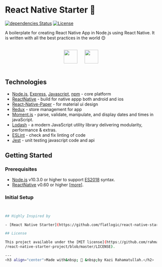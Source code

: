 # React Native Starter 🌿

[![dependencies Status](https://david-dm.org/rahmat058/react-native-starter-project/status.svg)](https://david-dm.org/rahmat058/react-native-starter-project)
[![License](https://img.shields.io/badge/license-MIT-brightgreen.svg)](https://img.shields.io/badge/license-MIT-brightgreen.svg)

A boilerplate for creating React Native App in Node.js using React Native. It is written with all the best practices in the world :blush:

<br />

<div align="center">
  <img src="https://user-images.githubusercontent.com/5141132/50723408-8aa4a500-1107-11e9-9fe6-fe5482102bc9.png" height="45" hspace="10">
  <img src="https://user-images.githubusercontent.com/5141132/50723399-7365b780-1107-11e9-9bc4-7706f631c5e8.png" height="45" hspace="10">
</div>

<br />

## Technologies

- [Node.js](https://nodejs.org/en/), [Express](http://expressjs.com/), [Javascript](https://github.com/sorrycc/awesome-javascript), [npm](https://www.npmjs.com/) - core platform
- [ReactNative](https://facebook.github.io/react-native/) - build for native appp both android and ios 
- [React-Native-Paper](https://reactnativepaper.com/) - for material ui design 
- [Redux](https://redux.js.org/) - store management for app
- [Moment.js](https://momentjs.com/) - parse, validate, manipulate, and display dates and times in javaScript.
- [Lodash](https://lodash.com/) - a modern JavaScript utility library delivering modularity, performance & extras.
- [ESLint](https://eslint.org/) - check and fix linting of code
- [Jest](https://jestjs.io/) - unit testing javascript code and api

## Getting Started

### **Prerequisites**
- [Node.js](https://nodejs.org/en/) v10.3.0 or higher to support [ES2018](https://node.green/) syntax.
- [ReactNative](https://facebook.github.io/react-native/) v0.60 or higher [[more](https://facebook.github.io/react-native/docs/0.60/getting-started)].

### **Initial Setup**
```sh


## Highly Inspired by

- [React Native Starter](https://github.com/flatlogic/react-native-starter)

## License

This project available under the [MIT license](https://github.com/rahmat058
/react-native-starter-project/blob/master/LICENSE).

---
<h3 align="center">Made with&nbsp; 💖 &nbsp;by Kazi Rahamatullah.</h2>